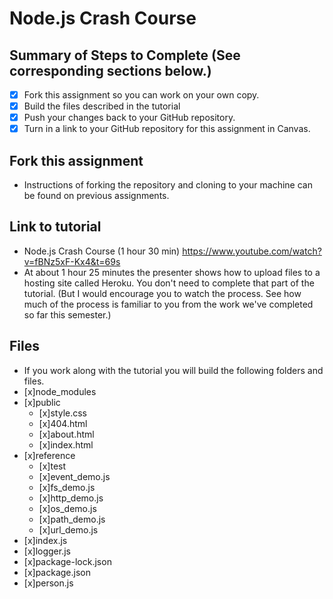 # Node.js Crash Course

## Summary of Steps to Complete (See corresponding sections below.)
- [x] Fork this assignment so you can work on your own copy.
- [x] Build the files described in the tutorial
- [x] Push your changes back to your GitHub repository.
- [x] Turn in a link to your GitHub repository for this assignment in Canvas.

## Fork this assignment

* Instructions of forking the repository and cloning to your machine can be found on previous assignments.

## Link to tutorial

* Node.js Crash Course (1 hour 30 min) https://www.youtube.com/watch?v=fBNz5xF-Kx4&t=69s
* At about 1 hour 25 minutes the presenter shows how to upload files to a hosting site called Heroku. You don't need to complete that part of the tutorial. (But I would encourage you to watch the process. See how much of the process is familiar to you from the work we've completed so far this semester.)

## Files

* If you work along with the tutorial you will build the following folders and files.
* [x]node_modules
* [x]public
  * [x]style.css
  * [x]404.html
  * [x]about.html
  * [x]index.html
* [x]reference
  * [x]test
  * [x]event_demo.js
  * [x]fs_demo.js
  * [x]http_demo.js
  * [x]os_demo.js
  * [x]path_demo.js
  * [x]url_demo.js
* [x]index.js
* [x]logger.js
* [x]package-lock.json
* [x]package.json
* [x]person.js

